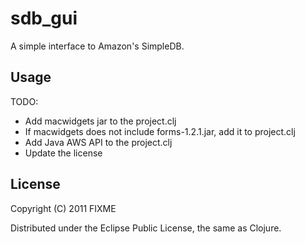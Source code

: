 # sdb_gui

A simple interface to Amazon's SimpleDB.

## Usage

TODO:
- Add macwidgets jar to the project.clj
- If macwidgets does not include forms-1.2.1.jar, add it to project.clj
- Add Java AWS API to the project.clj
- Update the license

## License

Copyright (C) 2011 FIXME

Distributed under the Eclipse Public License, the same as Clojure.

